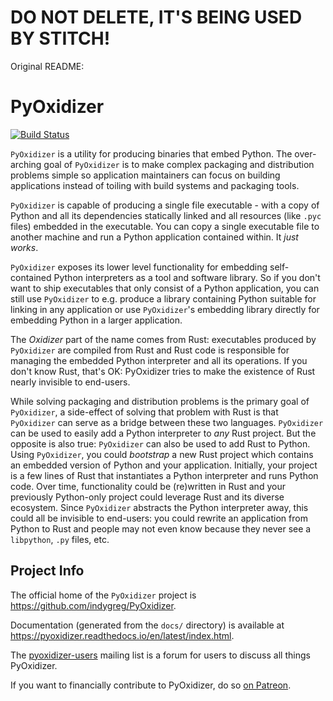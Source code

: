 # DO NOT DELETE, IT'S BEING USED BY STITCH!




Original README:

# PyOxidizer

[![Build Status](https://dev.azure.com/gregoryszorc/PyOxidizer/_apis/build/status/indygreg.PyOxidizer?branchName=main)](https://dev.azure.com/gregoryszorc/PyOxidizer/_build/latest?definitionId=1&branchName=main)

`PyOxidizer` is a utility for producing binaries that embed Python.
The over-arching goal of `PyOxidizer` is to make complex packaging and
distribution problems simple so application maintainers can focus on
building applications instead of toiling with build systems and packaging
tools.

`PyOxidizer` is capable of producing a single file executable - with
a copy of Python and all its dependencies statically linked and all
resources (like `.pyc` files) embedded in the executable. You can
copy a single executable file to another machine and run a Python
application contained within. It *just works*.

`PyOxidizer` exposes its lower level functionality for embedding
self-contained Python interpreters as a tool and software library. So if
you don't want to ship executables that only consist of a Python
application, you can still use `PyOxidizer` to e.g. produce a library
containing Python suitable for linking in any application or use
`PyOxidizer`'s embedding library directly for embedding Python in a
larger application.

The _Oxidizer_ part of the name comes from Rust: executables produced
by `PyOxidizer` are compiled from Rust and Rust code is responsible
for managing the embedded Python interpreter and all its operations.
If you don't know Rust, that's OK: PyOxidizer tries to make the existence
of Rust nearly invisible to end-users.

While solving packaging and distribution problems is the primary goal
of `PyOxidizer`, a side-effect of solving that problem with Rust is
that `PyOxidizer` can serve as a bridge between these two languages.
`PyOxidizer` can be used to easily add a Python interpreter to _any_
Rust project. But the opposite is also true: `PyOxidizer` can also be
used to add Rust to Python. Using `PyOxidizer`, you could _bootstrap_
a new Rust project which contains an embedded version of Python and your
application. Initially, your project is a few lines of Rust that
instantiates a Python interpreter and runs Python code. Over time,
functionality could be (re)written in Rust and your previously
Python-only project could leverage Rust and its diverse ecosystem. Since
`PyOxidizer` abstracts the Python interpreter away, this could all be
invisible to end-users: you could rewrite an application from Python to
Rust and people may not even know because they never see a `libpython`,
`.py` files, etc.

## Project Info

The official home of the `PyOxidizer` project is
https://github.com/indygreg/PyOxidizer.

Documentation (generated from the `docs/` directory) is available
at https://pyoxidizer.readthedocs.io/en/latest/index.html.

The [pyoxidizer-users](https://groups.google.com/forum/#!forum/pyoxidizer-users)
mailing list is a forum for users to discuss all things PyOxidizer.

If you want to financially contribute to PyOxidizer, do so
[on Patreon](https://www.patreon.com/indygreg).
